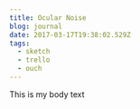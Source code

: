 ```yaml
---
title: Ocular Noise
blog: journal
date: 2017-03-17T19:38:02.529Z
tags:
  - sketch
  - trello
  - ouch
---
```


This is my body text